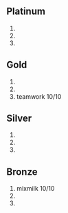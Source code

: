 ## Platinum
1)
2)
3)
## Gold
1)
2)
3) teamwork 10/10
## Silver
1)
2)
3)
## Bronze
1) mixmilk 10/10
2)
3)
